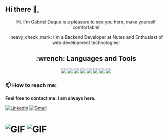 ## Hi there 👋,

<p align="center">Hi, I'm Gabriel Duque is a pleasure to see you here, make yourself comfortable!</p>

<p align = "center"> :heavy_check_mark: I'm a Backend Developer at Nutes and Enthusiast of web development technologies!</p>




<h2 align="center"> :wrench: <strong>Languages and Tools</strong> </h2>
<p align="center">
<img src="https://img.shields.io/badge/Ubuntu-E95420?style=for-the-badge&logo=ubuntu&logoColor=white&color=E95420" />
<img src="https://img.shields.io/badge/visualstudiocode%20-%23007ACC.svg?&style=for-the-badge&logo=visual%20studio%20code&logoColor=white&color=004466">
<img src="https://img.shields.io/badge/git%20-%23F05033.svg?&style=for-the-badge&logo=git&logoColor=white"/>
<img src="https://img.shields.io/badge/node.js%20-%2343853D.svg?&style=for-the-badge&logo=node.js&logoColor=white&color=026e00">
<img src="https://img.shields.io/badge/typescript%20-%23007ACC.svg?&style=for-the-badge&logo=typescript&logoColor=white">
<img src="https://img.shields.io/badge/node.js%20-%2343853D.svg?&style=for-the-badge&logo=node.js&logoColor=white">
<img src="https://img.shields.io/badge/docker%20-%23007ACC.svg?&style=for-the-badge&logo=docker&logoColor=white&color=00ace6">
<img src="https://img.shields.io/badge/mongodb%20-%2343853D.svg?&style=for-the-badge&logo=mongodb&logoColor=ffffff&color=13aa52">



### 📫 **How to reach me**:

**Feel free to contact me. I am always here.**

[![Linkedin](https://img.shields.io/badge/LinkedIn-Gabriel%20Duque-blue?logo=Linkedin&logoColor=blue&labelColor=grey)](https://www.linkedin.com/in/gabriel-duque-aba0891a3/)
[![Gmail](https://img.shields.io/badge/Gmail-gabrieldorkt@gmail.com-blue?logo=Gmail&logoColor=Red&labelColor=grey)](mailto:gabrieldorkt@gmail.com)


<h1>
<img align="center" style="border-radius: 5px" alt="GIF" src="https://github-readme-stats.vercel.app/api?username=Dorkt&theme=dark&show_icons=true&hide_border=true"/>
<img align="center" style="border-radius: 5px" alt="GIF" src="https://github-readme-stats.vercel.app/api/top-langs/?username=Dorkt&layout=compact&theme=dark&hide_border=true"/></h1>
